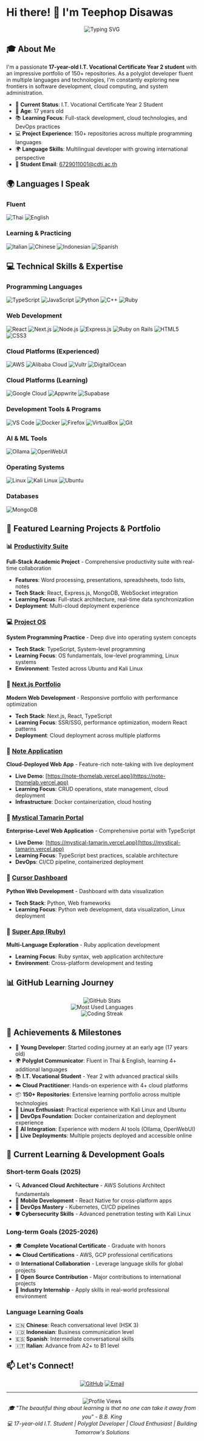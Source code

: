 # Hi there! 👋 I'm Teephop Disawas

<div align="center">
  <img src="https://readme-typing-svg.herokuapp.com?font=Fira+Code&pause=1000&width=600&lines=17-year-old+I.T.+Student;Polyglot+Developer;Cloud+%26+DevOps+Enthusiast;Full-Stack+Web+Developer;Always+Learning+%26+Growing" alt="Typing SVG" />
</div>

## 🎓 About Me

I'm a passionate **17-year-old I.T. Vocational Certificate Year 2 student** with an impressive portfolio of 150+ repositories. As a polyglot developer fluent in multiple languages and technologies, I'm constantly exploring new frontiers in software development, cloud computing, and system administration.

- 🎯 **Current Status**: I.T. Vocational Certificate Year 2 Student
- 🎂 **Age**: 17 years old
- 📚 **Learning Focus**: Full-stack development, cloud technologies, and DevOps practices
- 💻 **Project Experience**: 150+ repositories across multiple programming languages
- 🌍 **Language Skills**: Multilingual developer with growing international perspective
- 📧 **Student Email**: 6729011001@cdti.ac.th

## 🌍 Languages I Speak

### Fluent
![Thai](https://img.shields.io/badge/🇹🇭_Thai-Native-green?style=flat-square)
![English](https://img.shields.io/badge/🇺🇸_English-B2_Level-blue?style=flat-square)

### Learning & Practicing
![Italian](https://img.shields.io/badge/🇮🇹_Italian-A2+-orange?style=flat-square)
![Chinese](https://img.shields.io/badge/🇨🇳_Chinese-Learning-red?style=flat-square)
![Indonesian](https://img.shields.io/badge/🇮🇩_Indonesian-Learning-purple?style=flat-square)
![Spanish](https://img.shields.io/badge/🇪🇸_Spanish-Learning-yellow?style=flat-square)

## 💻 Technical Skills & Expertise

### Programming Languages
![TypeScript](https://img.shields.io/badge/-TypeScript-3178C6?style=flat-square&logo=typescript&logoColor=white)
![JavaScript](https://img.shields.io/badge/-JavaScript-F7DF1E?style=flat-square&logo=javascript&logoColor=black)
![Python](https://img.shields.io/badge/-Python-3776AB?style=flat-square&logo=python&logoColor=white)
![C++](https://img.shields.io/badge/-C++-00599C?style=flat-square&logo=c%2B%2B&logoColor=white)
![Ruby](https://img.shields.io/badge/-Ruby-CC342D?style=flat-square&logo=ruby&logoColor=white)

### Web Development
![React](https://img.shields.io/badge/-React-61DAFB?style=flat-square&logo=react&logoColor=black)
![Next.js](https://img.shields.io/badge/-Next.js-000000?style=flat-square&logo=next.js&logoColor=white)
![Node.js](https://img.shields.io/badge/-Node.js-339933?style=flat-square&logo=node.js&logoColor=white)
![Express.js](https://img.shields.io/badge/-Express.js-000000?style=flat-square&logo=express&logoColor=white)
![Ruby on Rails](https://img.shields.io/badge/-Ruby_on_Rails-CC0000?style=flat-square&logo=ruby-on-rails&logoColor=white)
![HTML5](https://img.shields.io/badge/-HTML5-E34F26?style=flat-square&logo=html5&logoColor=white)
![CSS3](https://img.shields.io/badge/-CSS3-1572B6?style=flat-square&logo=css3&logoColor=white)

### Cloud Platforms (Experienced)
![AWS](https://img.shields.io/badge/-AWS-232F3E?style=flat-square&logo=amazon-aws&logoColor=white)
![Alibaba Cloud](https://img.shields.io/badge/-Alibaba_Cloud-FF6A00?style=flat-square&logo=alibaba-cloud&logoColor=white)
![Vultr](https://img.shields.io/badge/-Vultr-007BFC?style=flat-square&logo=vultr&logoColor=white)
![DigitalOcean](https://img.shields.io/badge/-DigitalOcean-0080FF?style=flat-square&logo=digitalocean&logoColor=white)

### Cloud Platforms (Learning)
![Google Cloud](https://img.shields.io/badge/-Google_Cloud-4285F4?style=flat-square&logo=google-cloud&logoColor=white)
![Appwrite](https://img.shields.io/badge/-Appwrite-FD366E?style=flat-square&logo=appwrite&logoColor=white)
![Supabase](https://img.shields.io/badge/-Supabase-3ECF8E?style=flat-square&logo=supabase&logoColor=white)

### Development Tools & Programs
![VS Code](https://img.shields.io/badge/-VS_Code-007ACC?style=flat-square&logo=visual-studio-code&logoColor=white)
![Docker](https://img.shields.io/badge/-Docker-2496ED?style=flat-square&logo=docker&logoColor=white)
![Firefox](https://img.shields.io/badge/-Firefox-FF7139?style=flat-square&logo=firefox&logoColor=white)
![VirtualBox](https://img.shields.io/badge/-VirtualBox-183A61?style=flat-square&logo=virtualbox&logoColor=white)
![Git](https://img.shields.io/badge/-Git-F05032?style=flat-square&logo=git&logoColor=white)

### AI & ML Tools
![Ollama](https://img.shields.io/badge/-Ollama-000000?style=flat-square&logo=ollama&logoColor=white)
![OpenWebUI](https://img.shields.io/badge/-OpenWebUI-FF6B35?style=flat-square&logoColor=white)

### Operating Systems
![Linux](https://img.shields.io/badge/-Linux-FCC624?style=flat-square&logo=linux&logoColor=black)
![Kali Linux](https://img.shields.io/badge/-Kali_Linux-557C94?style=flat-square&logo=kali-linux&logoColor=white)
![Ubuntu](https://img.shields.io/badge/-Ubuntu-E95420?style=flat-square&logo=ubuntu&logoColor=white)

### Databases
![MongoDB](https://img.shields.io/badge/-MongoDB-47A248?style=flat-square&logo=mongodb&logoColor=white)

## 🚀 Featured Learning Projects & Portfolio

### 📊 [Productivity Suite](https://github.com/tdisawas0github/productivity-suite)
**Full-Stack Academic Project** - Comprehensive productivity suite with real-time collaboration
- **Features**: Word processing, presentations, spreadsheets, todo lists, notes
- **Tech Stack**: React, Express.js, MongoDB, WebSocket integration
- **Learning Focus**: Full-stack architecture, real-time data synchronization
- **Deployment**: Multi-cloud deployment experience

### 💻 [Project OS](https://github.com/tdisawas0github/project-os)
**System Programming Practice** - Deep dive into operating system concepts
- **Tech Stack**: TypeScript, System-level programming
- **Learning Focus**: OS fundamentals, low-level programming, Linux systems
- **Environment**: Tested across Ubuntu and Kali Linux

### 🎨 [Next.js Portfolio](https://github.com/tdisawas0github/nextjs-portfolio)
**Modern Web Development** - Responsive portfolio with performance optimization
- **Tech Stack**: Next.js, React, TypeScript
- **Learning Focus**: SSR/SSG, performance optimization, modern React patterns
- **Deployment**: Cloud deployment across multiple platforms

### 📝 [Note Application](https://github.com/tdisawas0github/note)
**Cloud-Deployed Web App** - Feature-rich note-taking with live deployment
- **Live Demo**: [https://note-thomelab.vercel.app](https://note-thomelab.vercel.app)
- **Learning Focus**: CRUD operations, state management, cloud deployment
- **Infrastructure**: Docker containerization, cloud hosting

### 🌟 [Mystical Tamarin Portal](https://github.com/tdisawas0github/mystical-tamarin)
**Enterprise-Level Web Application** - Comprehensive portal with TypeScript
- **Live Demo**: [https://mystical-tamarin.vercel.app](https://mystical-tamarin.vercel.app)
- **Learning Focus**: TypeScript best practices, scalable architecture
- **DevOps**: CI/CD pipeline, containerized deployment

### 🐍 [Cursor Dashboard](https://github.com/tdisawas0github/cursor-dashboard)
**Python Web Development** - Dashboard with data visualization
- **Tech Stack**: Python, Web frameworks
- **Learning Focus**: Python web development, data visualization, Linux deployment

### 💎 [Super App (Ruby)](https://github.com/tdisawas0github/super-app)
**Multi-Language Exploration** - Ruby application development
- **Learning Focus**: Ruby syntax, web application architecture
- **Environment**: Cross-platform development and testing

## 📊 GitHub Learning Journey

<div align="center">
  <img src="https://github-readme-stats.vercel.app/api?username=tdisawas0github&show_icons=true&theme=radical&hide_border=true" alt="GitHub Stats" />
</div>

<div align="center">
  <img src="https://github-readme-stats.vercel.app/api/top-langs/?username=tdisawas0github&layout=compact&theme=radical&hide_border=true" alt="Most Used Languages" />
</div>

<div align="center">
  <img src="https://github-readme-streak-stats.herokuapp.com?user=tdisawas0github&theme=radical&hide_border=true" alt="Coding Streak" />
</div>

## 🎯 Achievements & Milestones

- 🎂 **Young Developer**: Started coding journey at an early age (17 years old)
- 🌍 **Polyglot Communicator**: Fluent in Thai & English, learning 4+ additional languages
- 📚 **I.T. Vocational Student** - Year 2 with advanced practical skills
- ☁️ **Cloud Practitioner**: Hands-on experience with 4+ cloud platforms
- 📦 **150+ Repositories**: Extensive learning portfolio across multiple technologies
- 🐧 **Linux Enthusiast**: Practical experience with Kali Linux and Ubuntu
- 🐳 **DevOps Foundation**: Docker containerization and deployment experience
- 🤖 **AI Integration**: Experience with modern AI tools (Ollama, OpenWebUI)
- 🚀 **Live Deployments**: Multiple projects deployed and accessible online

## 🌱 Current Learning & Development Goals

### Short-term Goals (2025)
- 🔍 **Advanced Cloud Architecture** - AWS Solutions Architect fundamentals
- 📱 **Mobile Development** - React Native for cross-platform apps
- 🐳 **DevOps Mastery** - Kubernetes, CI/CD pipelines
- 🛡️ **Cybersecurity Skills** - Advanced penetration testing with Kali Linux

### Long-term Goals (2025-2026)
- 🎓 **Complete Vocational Certificate** - Graduate with honors
- ☁️ **Cloud Certifications** - AWS, GCP professional certifications
- 🌐 **International Collaboration** - Leverage language skills for global projects
- 🚀 **Open Source Contribution** - Major contributions to international projects
- 💼 **Industry Internship** - Apply skills in real-world professional environment

### Language Learning Goals
- 🇨🇳 **Chinese**: Reach conversational level (HSK 3)
- 🇮🇩 **Indonesian**: Business communication level
- 🇪🇸 **Spanish**: Intermediate conversational skills
- 🇮🇹 **Italian**: Advance from A2+ to B1 level

## 📫 Let's Connect!

<div align="center">

[![GitHub](https://img.shields.io/badge/GitHub-100000?style=for-the-badge&logo=github&logoColor=white)](https://github.com/tdisawas0github)
[![Email](https://img.shields.io/badge/Student_Email-D14836?style=for-the-badge&logo=gmail&logoColor=white)](mailto:6729011001@cdti.ac.th)

</div>

---

<div align="center">
  <img src="https://komarev.com/ghpvc/?username=tdisawas0github&color=blueviolet&style=flat-square&label=Profile+Views" alt="Profile Views" />
</div>

<div align="center">
  <i>🎓 "The beautiful thing about learning is that no one can take it away from you" - B.B. King</i>
</div>

<div align="center">
  <i>💻 17-year-old I.T. Student | Polyglot Developer | Cloud Enthusiast | Building Tomorrow's Solutions</i>
</div>
